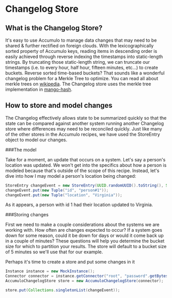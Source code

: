 # Changelog Store

## What is the Changelog Store?

It's easy to use Accumulo to manage data changes that may need to be shared & further rectified on foreign clouds. With the lexicographically sorted property of Accumulo keys, reading items in descending order is easily achieved through reverse indexing the timestamps into static-length strings. By truncating those static-length string, we can truncate our timestamps (i.e. to every hour, half hour, fifteen minutes, etc...) to create buckets. Reverse sorted time-based buckets? That sounds like a wonderful changelog problem for a Merkle Tree to optimize. You can read all about merkle trees on [wikipedia](http://en.wikipedia.org/wiki/Hash_tree). The Changelog store uses the merkle tree implementation in [mango-hash](https://github.com/calrissian/mango/tree/master/mango-core/src/main/java/org/calrissian/mango/hash/tree).

## How to store and model changes

The Changelog effectively allows state to be summarized quickly so that the state can be compared against another system running another Changelog store where differences may need to be reconciled quickly. Just like many of the other stores in the Accumulo recipes, we have used the StoreEntry object to model our changes.

###The model

Take for a moment, an update that occurs on a system. Let's say a person's location was updated. We won't get into the specifics about how a person is modeled because that's outside of the scope of this recipe. Instead, let's dive into how I may model a person's location being changed:

```java
StoreEntry changeEvent = new StoreEntry(UUID.randomUUID().toString(), System.currentTimeMillis());
changeEvent.put(new Tuple("id", "person#1"));
changeEvent.put(new Tuple("location", "Virginia"));
```

As it appears, a person with id 1 had their location updated to Virginia.

###Storing changes

First we need to make a couple considerations about the systems we are working with. How often are changes expected to occur? If a system goes down for some reason, could it be down for days or would it come back up in a couple of minutes? These questions will help you determine the bucket size for which to partition your results. The store will default to a bucket size of 5 minutes so we'll use that for our example.

Perhaps it's time to create a store and put some changes in it

```java
Instance instance = new MockInstance();
Connector connector = instance.getConnector("root", "password".getBytes());
AccumuloChangelogStore store = new AccumuloChangelogStore(connector);

store.put(Collections.singletonList(changeEvent));
```
